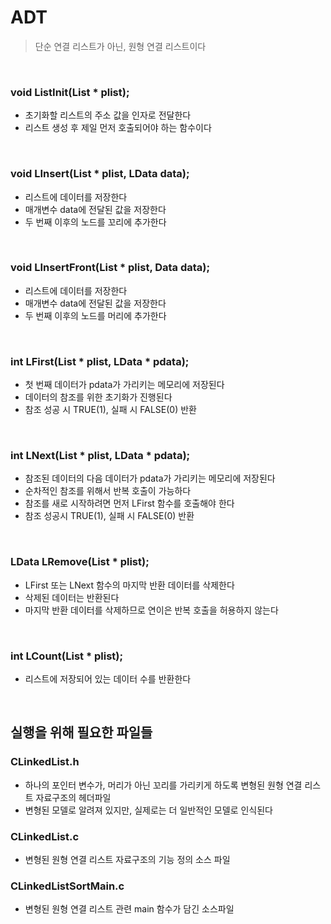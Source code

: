 # ADT
> 단순 연결 리스트가 아닌, 원형 연결 리스트이다

<br>

### void ListInit(List * plist);
- 초기화할 리스트의 주소 값을 인자로 전달한다
- 리스트 생성 후 제일 먼저 호출되어야 하는 함수이다

<br>

### void LInsert(List * plist, LData data);
- 리스트에 데이터를 저장한다
- 매개변수 data에 전달된 값을 저장한다
- 두 번째 이후의 노드를 꼬리에 추가한다

<br>

### void LInsertFront(List * plist, Data data);
- 리스트에 데이터를 저장한다
- 매개변수 data에 전달된 값을 저장한다
- 두 번째 이후의 노드를 머리에 추가한다

<br>

### int LFirst(List * plist, LData * pdata);
- 첫 번째 데이터가 pdata가 가리키는 메모리에 저장된다
- 데이터의 참조를 위한 초기화가 진행된다
- 참조 성공 시 TRUE(1), 실패 시 FALSE(0) 반환	

<br>

### int LNext(List * plist, LData * pdata);
- 참조된 데이터의 다음 데이터가 pdata가 가리키는 메모리에 저장된다
- 순차적인 참조를 위해서 반복 호출이 가능하다
- 참조를 새로 시작하려면 먼저 LFirst 함수를 호출해야 한다
- 참조 성공시 TRUE(1), 실패 시 FALSE(0) 반환

<br>

### LData LRemove(List * plist);
- LFirst 또는 LNext 함수의 마지막 반환 데이터를 삭제한다
- 삭제된 데이터는 반환된다
- 마지막 반환 데이터를 삭제하므로 연이은 반복 호출을 허용하지 않는다

<br>

### int LCount(List * plist);
- 리스트에 저장되어 있는 데이터 수를 반환한다

<br>

## 실행을 위해 필요한 파일들

### CLinkedList.h
- 하나의 포인터 변수가, 머리가 아닌 꼬리를 가리키게 하도록 변형된 원형 연결 리스트 자료구조의 헤더파일
- 변형된 모델로 알려져 있지만, 실제로는 더 일반적인 모델로 인식된다

### CLinkedList.c
- 변형된 원형 연결 리스트 자료구조의 기능 정의 소스 파일

### CLinkedListSortMain.c
- 변형된 원형 연결 리스트 관련 main 함수가 담긴 소스파일